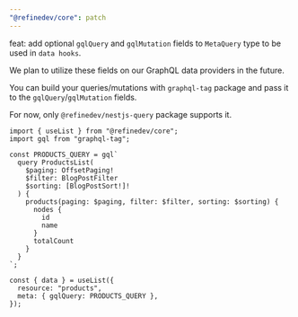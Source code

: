 ```yaml
---
"@refinedev/core": patch
---
```


feat: add optional `gqlQuery` and `gqlMutation` fields to `MetaQuery` type to be used in `data hooks`.

We plan to utilize these fields on our GraphQL data providers in the future.

You can build your queries/mutations with `graphql-tag` package and pass it to the `gqlQuery`/`gqlMutation` fields.

For now, only `@refinedev/nestjs-query` package supports it.

```tsx
import { useList } from "@refinedev/core";
import gql from "graphql-tag";

const PRODUCTS_QUERY = gql`
  query ProductsList(
    $paging: OffsetPaging!
    $filter: BlogPostFilter
    $sorting: [BlogPostSort!]!
  ) {
    products(paging: $paging, filter: $filter, sorting: $sorting) {
      nodes {
        id
        name
      }
      totalCount
    }
  }
`;

const { data } = useList({
  resource: "products",
  meta: { gqlQuery: PRODUCTS_QUERY },
});
```
